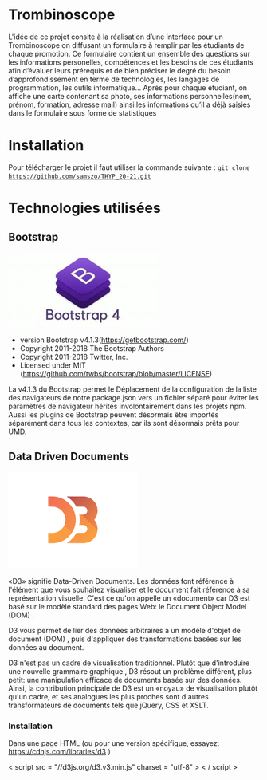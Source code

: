 # Trombinoscope
L'idée de ce  projet consite à la réalisation d’une interface pour un Trombinoscope on diffusant un formulaire à remplir par les étudiants de chaque promotion. Ce formulaire contient un ensemble  des questions sur les informations personelles, compétences et les besoins de ces étudiants afin d’évaluer leurs prérequis et de bien préciser le degré du besoin d’approfondissement en terme de technologies, les langages de programmation, les outils informatique... Aprés pour chaque étudiant, on affiche une carte contenant sa photo, ses informations personnelles(nom, prénom, formation, adresse mail) ainsi les informations qu’il a déjà saisies dans le formulaire sous forme de statistiques

# Installation
Pour télécharger le projet il faut utiliser la commande suivante :
<code>git clone https://github.com/samszo/THYP_20-21.git</code>

# Technologies utilisées

## Bootstrap 
<img src="Bootstrap.jpg"></img>

 * version Bootstrap v4.1.3(https://getbootstrap.com/)
 * Copyright 2011-2018 The Bootstrap Authors
 * Copyright 2011-2018 Twitter, Inc.
 * Licensed under MIT (https://github.com/twbs/bootstrap/blob/master/LICENSE)


La v4.1.3 du Bootstrap permet le Déplacement de la configuration de la liste des navigateurs de notre package.json vers un fichier séparé pour éviter les paramètres de navigateur hérités involontairement dans les projets npm. Aussi les plugins de Bootstrap peuvent désormais être importés séparément dans tous les contextes, car ils sont désormais prêts pour UMD.

## Data Driven Documents 
<img src="d3.png"></img>

«D3» signifie Data-Driven Documents. Les données font référence à l'élément que vous souhaitez visualiser et le document fait référence à sa représentation visuelle. C'est ce qu'on appelle un «document» car D3 est basé sur le modèle standard des pages Web: le Document Object Model (DOM) .

D3 vous permet de lier des données arbitraires à un modèle d'objet de document (DOM) , puis d'appliquer des transformations basées sur les données au document.

D3 n'est pas un cadre de visualisation traditionnel. Plutôt que d'introduire une nouvelle grammaire graphique , D3 résout un problème différent, plus petit: une manipulation efficace de documents basée sur des données. Ainsi, la contribution principale de D3 est un «noyau» de visualisation plutôt qu'un cadre, et ses analogues les plus proches sont d'autres transformateurs de documents tels que jQuery, CSS et XSLT.

### Installation
Dans une page HTML (ou pour une version spécifique, essayez: <https://cdnjs.com/libraries/d3> )

   < script  src = "//d3js.org/d3.v3.min.js"  charset = "utf-8" > < / script >